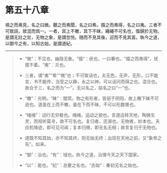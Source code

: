 # 第五十八章

視之而弗見，名之曰微。聽之而弗聞，名之曰希。捪之而弗得，名之曰夷。三者不可致詰，故混而爲一。一者，其上不皦，其下不昧，繩繩不可名也，復歸於无物。是謂无壯之壯，无物之象，是謂忽恍。随而不見其後，迎而不見其首。執今之道，以御今之有，以知古始，是謂道紀。

---

> + “微”：不见也，幽隐无象。“捪”：抚也，一曰摹也。“捪之而弗得”，抚摸不着。“夷”：灭也。
>
> + 三者，谓“夷”“希”“微”也；不可致诘也，夫无色，无声，无形，口不能言，书不能传，当受之以静，永之以神，可以诘问而得之也。混合也。故合于三，名之而为“一”。无以名之，姑名之曰“一”也。
>
> + “皦”：光明。“昧”：闇冥。物之有形者，皆丽于阴阳，故上皦下昧不可逃也。道虽在上而不皦，虽在下而不昧，不可以形数推也。
>
> + “绳绳”：动行无穷极也。绳绳，运动之貌也。言道运转天地，陶铸生灵，而视听莫寻，故不可名也。复归者，还源也。无物者，妙本也。夫应机降迹，即可见可闻；复本归根，即无名无相；故言复归于无物也。
>
> + 道既不知其始，亦不知其终，则无始无终；出现在天地之前，又“象帝之先”。如来。
>
> + “御”：治也。“有”：域也。执今之道，治理今天之天下国家。
>
> + “以”：能也。“纪”：总要之名也。“古始”：秦初无名之始也。
